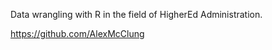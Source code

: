 ---
---

Data wrangling with R in the field of HigherEd Administration.

https://github.com/AlexMcClung
